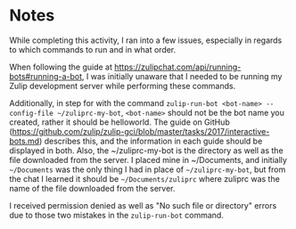 # Notes

While completing this activity, I ran into a few issues, especially in regards to which commands to run and in what order.

When following the guide at https://zulipchat.com/api/running-bots#running-a-bot, I was initially unaware that I needed to be running my Zulip development server while performing these commands. 

Additionally, in step for with the command `zulip-run-bot <bot-name> --config-file ~/zuliprc-my-bot`, `<bot-name>` should not be the bot name you created, rather it should be helloworld. The guide on GitHub (https://github.com/zulip/zulip-gci/blob/master/tasks/2017/interactive-bots.md) describes this, and the information in each guide should be displayed in both. Also, the ~/zuliprc-my-bot is the directory as well as the file downloaded from the server. I placed mine in ~/Documents, and initially `~/Documents` was the only thing I had in place of `~/zuliprc-my-bot`, but from the chat I learned it should be `~/Documents/zuliprc` where zuliprc was the name of the file downloaded from the server.

I received permission denied as well as "No such file or directory" errors due to those two mistakes in the `zulip-run-bot` command.
